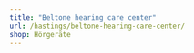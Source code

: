 ```yaml
---
title: "Beltone hearing care center"
url: /hastings/beltone-hearing-care-center/
shop: Hörgeräte
---
```

